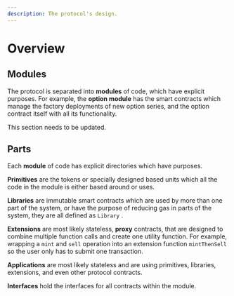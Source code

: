 ```yaml
---
description: The protocol's design.
---
```


# Overview

## Modules

The protocol is separated into **modules** of code, which have explicit purposes. For example, the **option module** has the smart contracts which manage the factory deployments of new option series, and the option contract itself with all its functionality.

This section needs to be updated.

## Parts

Each **module** of code has explicit directories which have purposes. 

**Primitives** are the tokens or specially designed based units which all the code in the module is either based around or uses. 

**Libraries** are immutable smart contracts which are used by more than one part of the system, or have the purpose of reducing gas in parts of the system, they are all defined as `Library` . 

**Extensions** are most likely stateless, **proxy** contracts, that are designed to combine multiple function calls and create one utility function. For example, wrapping a `mint` and `sell` operation into an extension function `mintThenSell` so the user only has to submit one transaction. 

**Applications** are most likely stateless and are using primitives, libraries, extensions, and even other protocol contracts.

**Interfaces** hold the interfaces for all contracts within the module.

